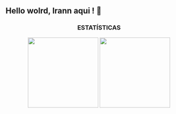 ## Hello wolrd, Irann aqui ! 👋

  <div align="center">
  <h3>ESTATÍSTICAS </h3>
    <img align="center" height="190em" src="https://github-readme-stats.vercel.app/api?username=IrannHerbert&show_icons=true&theme=react&include_all_commits=true&count_private=false"/> 
    <img align="center" height="190em" src="https://github-readme-stats.vercel.app/api/top-langs/?username=IrannHerbert&layout=compact&langs_count=7&theme=react"/>
